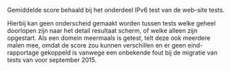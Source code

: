 
Gemiddelde score behaald bij het onderdeel IPv6 test van de 
web-site tests. 
 
Hierbij kan geen onderscheid gemaakt worden tussen tests welke geheel 
doorlopen zijn naar het detail resultaat scherm, of welke alleen zijn 
opgestart.  Als een domein meermaals is getest, telt deze ook meerdere 
malen mee, omdat de score zou kunnen verschillen en er geen eind-
rapportage gekoppeld is vanwege een onbekende fout bij de migratie van 
tests van voor september 2015.
